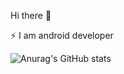 Hi there 👋

⚡ I am android developer

![Anurag's GitHub stats](https://github-readme-stats.vercel.app/api?username=sliderzxc&show_icons=true&theme=radical)
